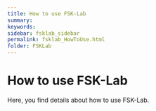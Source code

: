 ```yaml
---
title: How to use FSK-Lab 
summary:
keywords:
sidebar: fsklab_sidebar
permalink: fsklab_HowToUse.html
folder: FSKLab
---
```

# How to use FSK-Lab
Here, you find details about how to use FSK-Lab.
